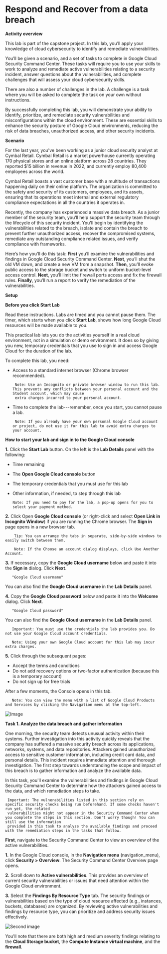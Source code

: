  # Respond and Recover from a data breach

 **Activity overview**

  This lab is part of the capstone project. In this lab, you’ll apply your knowledge of cloud cybersecurity to identify and remediate vulnerabilities.

  You’ll be given a scenario, and a set of tasks to complete in Google Cloud Security Command Center. These tasks will require you to use your skills to work to analyze and 
  remediate active vulnerabilities relating to a security incident, answer questions about the vulnerabilities, and complete challenges that will assess your cloud 
  cybersecurity skills.

  There are also a number of challenges in the lab. A challenge is a task where you will be asked to complete the task on your own without instructions.

  By successfully completing this lab, you will demonstrate your ability to identify, prioritize, and remediate security vulnerabilities and misconfigurations within the 
  cloud environment. These are essential skills to enhance the security posture of Google Cloud environments, reducing the risk of data breaches, unauthorized access, and 
  other security incidents.

 **Scenario**

  For the last year, you've been working as a junior cloud security analyst at Cymbal Retail. Cymbal Retail is a market powerhouse currently operating 170 physical stores 
  and an online platform across 28 countries. They reported $15 billion in revenue in 2022, and currently employ 80,400 employees across the world.

  Cymbal Retail boasts a vast customer base with a multitude of transactions happening daily on their online platform. The organization is committed to the safety and 
  security of its customers, employees, and its assets, ensuring that its operations meet internal and external regulatory compliance expectations in all the countries it 
  operates in.

  Recently, the company has experienced a massive data breach. As a junior member of the security team, you’ll help support the security team through the lifecycle of this 
  security incident. You'll begin by identifying the vulnerabilities related to the breach, isolate and contain the breach to prevent further unauthorized access, recover 
  the compromised systems, remediate any outstanding compliance related issues, and verify compliance with frameworks.

  Here’s how you'll do this task: **First** you’ll examine the vulnerabilities and findings in Google Cloud Security Command Center. **Next**, you’ll shut the old VM down, 
  and create a new VM from a snapshot. **Then**, you’ll evoke public access to the storage bucket and switch to uniform bucket-level access control. **Next**, you’ll limit 
  the firewall ports access and fix the firewall rules. **Finally**, you’ll run a report to verify the remediation of the vulnerabilities.

 **Setup**
     
 **Before you click Start Lab**
      
  Read these instructions. Labs are timed and you cannot pause them. The timer, which starts when you click **Start Lab**, shows how long Google Cloud resources will be made 
  available to you.

  This practical lab lets you do the activities yourself in a real cloud environment, not in a simulation or demo environment. It does so by giving you new, temporary 
  credentials that you use to sign in and access Google Cloud for the duration of the lab.

  To complete this lab, you need:

 * Access to a standard internet browser (Chrome browser recommended).

        Note: Use an Incognito or private browser window to run this lab. This prevents any conflicts between your personal account and the Student account, which may cause 
        extra charges incurred to your personal account.

 * Time to complete the lab---remember, once you start, you cannot pause a lab.

        Note: If you already have your own personal Google Cloud account or project, do not use it for this lab to avoid extra charges to your account.

 **How to start your lab and sign in to the Google Cloud console**

 **1.** Click the **Start Lab** button. On the left is the **Lab Details** panel with the following:

   * Time remaining
   * The **Open Google Cloud console** button
   * The temporary credentials that you must use for this lab
   * Other information, if needed, to step through this lab
     
         Note: If you need to pay for the lab, a pop-up opens for you to select your payment method.

 **2.** Click Open **Google Cloud console** (or right-click and select **Open Link in Incognito Window**) if you are running the Chrome browser. The **Sign in** 
          page opens in a new browser tab.

        Tip: You can arrange the tabs in separate, side-by-side windows to easily switch between them.

        Note: If the Choose an account dialog displays, click Use Another Account. 
        
 **3.** If necessary, copy the **Google Cloud username** below and paste it into the **Sign in** dialog. Click **Next**.

       "Google Cloud username"

 You can also find the **Google Cloud username** in the **Lab Details** panel.
   
 **4.** Copy the **Google Cloud password** below and paste it into the **Welcome** dialog. Click **Next**.

       "Google Cloud password"

 You can also find the **Google Cloud username** in the **Lab Details** panel.

       Important: You must use the credentials the lab provides you. Do not use your Google Cloud account credentials.

       Note: Using your own Google Cloud account for this lab may incur extra charges.

 **5.** Click through the subsequent pages:
  
   * Accept the terms and conditions
   * Do not add recovery options or two-factor authentication (because this is a temporary account)
   * Do not sign up for free trials
     
 After a few moments, the Console opens in this tab.

       Note: You can view the menu with a list of Google Cloud Products and Services by clicking the Navigation menu at the top-left.
   ![Image](https://github.com/user-attachments/assets/dfaaf2e9-f92b-4bf2-8c38-09396e887d11)

**Task 1. Analyze the data breach and gather information**

   One morning, the security team detects unusual activity within their systems. Further investigation into this activity quickly reveals that the company has suffered a 
   massive security breach across its applications, networks, systems, and data repositories. Attackers gained unauthorized access to sensitive customer information, 
   including credit card data, and personal details. This incident requires immediate attention and thorough investigation. The first step towards understanding the scope 
   and impact of this breach is to gather information and analyze the available data.

   In this task, you'll examine the vulnerabilities and findings in Google Cloud Security Command Center to determine how the attackers gained access to the data, and which 
   remediation steps to take.

     Important: The vulnerabilities listed in this section rely on specific security checks being run beforehand. If some checks haven't run yet, the related 
     vulnerabilities might not appear in the Security Command Center when you complete the steps in this section. Don't worry though! You can still use the information 
     provided in this task to analyze the available findings and proceed with the remediation steps in the tasks that follow.

**First**, navigate to the Security Command Center to view an overview of the active vulnerabilities.

   **1.** In the Google Cloud console, in the **Navigation menu** (navigation_menu), click **Security > Overview**. The Security Command Center Overview page opens.
   
   **2.** Scroll down to **Active vulnerabilities**. This provides an overview of current security vulnerabilities or issues that need attention within the Google Cloud 
          environment.
          
   **3.** Select the **Findings By Resource Type** tab. The security findings or vulnerabilities based on the type of cloud resource affected (e.g., instances, buckets, 
          databases) are organized. By reviewing active vulnerabilities and findings by resource type, you can prioritize and address security issues effectively.

   ![Second image](https://github.com/user-attachments/assets/5298f37e-72d3-4e79-90e5-cb90a86574e5)

 You'll note that there are both high and medium severity findings relating to the **Cloud Storage bucket**, the **Compute Instance virtual machine**, and the **firewall**.

 

